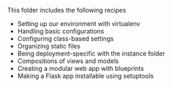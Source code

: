 This folder includes the following recipes

- Setting up our environment with virtualenv
- Handling basic configurations
- Configuring class-based settings
- Organizing static files
- Being deployment-specific with the instance folder
- Compositions of views and models
- Creating a modular web app with blueprints
- Making a Flask app installable using setuptools
